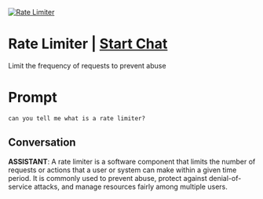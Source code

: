 
[![Rate Limiter](https://flow-prompt-covers.s3.us-west-1.amazonaws.com/icon/abstract/abs_5.png)](https://gptcall.net/chat.html?data=%7B%22contact%22%3A%7B%22id%22%3A%22YFA0Z6BFqqdNMr2t1McYM%22%2C%22flow%22%3Atrue%7D%7D)
# Rate Limiter | [Start Chat](https://gptcall.net/chat.html?data=%7B%22contact%22%3A%7B%22id%22%3A%22YFA0Z6BFqqdNMr2t1McYM%22%2C%22flow%22%3Atrue%7D%7D)
Limit the frequency of requests to prevent abuse

# Prompt

```
can you tell me what is a rate limiter?
```

## Conversation

**ASSISTANT**: A rate limiter is a software component that limits the number of requests or actions that a user or system can make within a given time period. It is commonly used to prevent abuse, protect against denial-of-service attacks, and manage resources fairly among multiple users.


